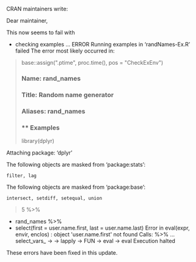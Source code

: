 CRAN maintainers write:

Dear maintainer,

This now seems to fail with

* checking examples ... ERROR
Running examples in ‘randNames-Ex.R’ failed
The error most likely occurred in:

> base::assign(".ptime", proc.time(), pos = "CheckExEnv")
> ### Name: rand_names
> ### Title: Random name generator
> ### Aliases: rand_names
>
> ### ** Examples
>
> library(dplyr)

Attaching package: ‘dplyr’

The following objects are masked from ‘package:stats’:

    filter, lag

The following objects are masked from ‘package:base’:

    intersect, setdiff, setequal, union

> 5 %>%
+ rand_names %>%
+ select(first = user.name.first, last = user.name.last)
Error in eval(expr, envir, enclos) : object 'user.name.first' not found
Calls: %>% ... select_vars_ -> <Anonymous> -> lapply -> FUN -> eval -> eval
Execution halted


These errors have been fixed in this update.